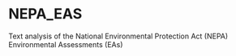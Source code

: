 # NEPA_EAS
Text analysis of the National Environmental Protection Act (NEPA) Environmental Assessments (EAs)

